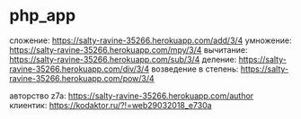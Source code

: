 # php_app
сложение: https://salty-ravine-35266.herokuapp.com/add/3/4
умножение: https://salty-ravine-35266.herokuapp.com/mpy/3/4
вычитание: https://salty-ravine-35266.herokuapp.com/sub/3/4
деление:  https://salty-ravine-35266.herokuapp.com/div/3/4
возведение в степень: https://salty-ravine-35266.herokuapp.com/pow/3/4

авторство z7a: https://salty-ravine-35266.herokuapp.com/author
клиентик: https://kodaktor.ru/?!=web29032018_e730a

